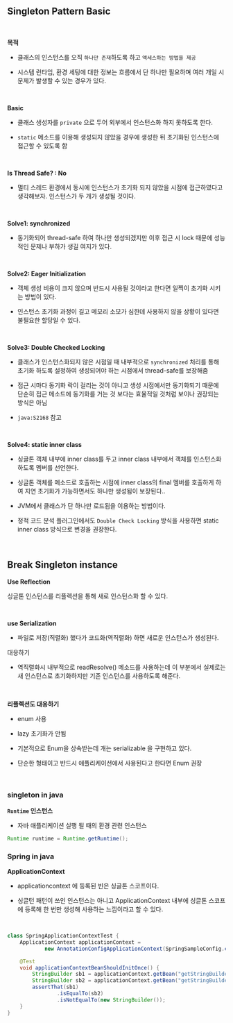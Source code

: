 ## Singleton Pattern Basic

<br>


**목적**

- 클래스의 인스턴스를 오직 `하나만 존재`하도록 하고 `액세스하는 방법을 제공`

- 시스템 런타임, 환경 세팅에 대한 정보는 흐름에서 단 하나만 필요하며 여러 개일 시 문제가 발생할 수 있는 경우가 있다.

<br>


**Basic**

- 클래스 생성자를 `private` 으로 두어 외부에서 인스턴스화 하지 못하도록 한다.

- `static` 메소드를 이용해 생성되지 않았을 경우에 생성한 뒤 초기화된 인스턴스에 접근할 수 있도록 함

<br>

**Is Thread Safe? : No**

- 멀티 스레드 환경에서 동시에 인스턴스가 초기화 되지 않았을 시점에 접근하였다고 생각해보자. 인스턴스가 두 개가 생성될 것이다.

<br>

**Solve1: synchronized**

- 동기화되어 thread-safe 하여 하나만 생성되겠지만 이후 접근 시 lock 때문에 성능적인 문제나 부하가 생길 여지가 있다.

<br>

**Solve2: Eager Initialization**

- 객체 생성 비용이 크지 않으며 반드시 사용될 것이라고 한다면 일찍이 초기화 시키는 방법이 있다.

- 인스턴스 초기화 과정이 길고 메모리 소모가 심한데 사용하지 않을 상황이 있다면 불필요한 할당일 수 있다.

<br>


**Solve3: Double Checked Locking**

- 클래스가 인스턴스화되지 않은 시점일 때 내부적으로 `synchronized` 처리를 통해 초기화 하도록 설정하여 생성되어야 하는 시점에서 thread-safe를 보장해줌

- 접근 시마다 동기화 락이 걸리는 것이 아니고 생성 시점에서만 동기화되기 때문에 단순히 접근 메소드에 동기화를 거는 것 보다는 효율적일 것처럼 보이나 권장되는 방식은 아님

- `java:S2168` 참고


<br>


**Solve4: static inner class**

- 싱글톤 객체 내부에 inner class를 두고 inner class 내부에서 객체를 인스턴스화 하도록 멤버를 선언한다.

- 싱글톤 객체를 메소드로 호출하는 시점에 inner class의 final 멤버를 호출하게 하여 지연 초기화가 가능하면서도 하나만 생성됨이 보장된다..

- JVM에서 클래스가 단 하나만 로드됨을 이용하는 방법이다.

- 정적 코드 분석 플러그인에서도 `Double Check Locking` 방식을 사용하면 static inner class 방식으로 변경을 권장한다.

<br>

## Break Singleton instance

**Use Reflection**

싱글톤 인스턴스를 리플렉션을 통해 새로 인스턴스화 할 수 있다. 

<br>


**use Serialization**

- 파일로 저장(직렬화) 했다가 코드화(역직렬화) 하면 새로운 인스턴스가 생성된다.

대응하기

- 역직렬화시 내부적으로 readResolve() 메소드를 사용하는데 이 부분에서 실제로는 새 인스턴스로 초기화하지만 기존 인스턴스를 사용하도록 해준다.

<br>

**리플렉션도 대응하기**

- enum 사용

- lazy 초기화가 안됨

- 기본적으로 Enum을 상속받는데 개는 serializable 을 구현하고 있다.

- 단순한 형태이고 반드시 애플리케이션에서 사용된다고 한다면 Enum 권장

<br>


### singleton in java

**`Runtime` 인스턴스**

- 자바 애플리케이션 실행 될 때의 환경 관련 인스턴스

```java
Runtime runtime = Runtime.getRuntime();
```

### Spring in java

**ApplicationContext**

- applicationcontext 에 등록된 빈은 싱글톤 스코프이다.

- 싱글턴 패턴이 쓰인 인스턴스는 아니고 ApplicationContext 내부에 싱글톤 스코프에 등록해 한 번만 생성해 사용하는 느낌이라고 할 수 있다.

<br>

```java
class SpringApplicationContextTest {
    ApplicationContext applicationContext =
            new AnnotationConfigApplicationContext(SpringSampleConfig.class);

    @Test
    void applicationContextBeanShouldInitOnce() {
        StringBuilder sb1 = applicationContext.getBean("getStringBuilder", StringBuilder.class);
        StringBuilder sb2 = applicationContext.getBean("getStringBuilder", StringBuilder.class);
        assertThat(sb1)
                .isEqualTo(sb2)
                .isNotEqualTo(new StringBuilder());
    }
}
```